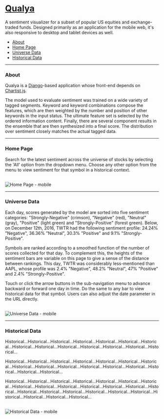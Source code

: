 <a href="http://www.qualya.us">Qualya</a>
===

A sentiment visualizer for a subset of popular US equities and exchange-traded funds. Designed primarily as an application for the mobile web, it's also responsive to desktop and tablet devices as well.

* <a href="#about">About</a>
* <a href="#home-page">Home Page</a>
* <a href="#universe-data">Universe Data</a>
* <a href="#historical-data">Historical Data</a>

---
### <a name="about"></a>About

Qualya is a <a href="https://github.com/django/django">Django</a>-based application whose front-end depends on <a href="https://github.com/gionkunz/chartist-js">Chartist.js</a>.

The model used to evaluate sentiment was trained on a wide variety of tagged segments. Keyword and keyword combinations compose the features, which are then weighted by the number and position of other keywords in the input status. The ultimate feature set is selected by the ordered information content. Finally, there are several component results in the ensemble that are then synthesized into a final score. The distribution over sentiment closely matches the actual tagged data.
<br>

---
### <a name="home-page"></a>Home Page

Search for the latest sentiment across the universe of stocks by selecting the 'All' option from the dropdown menu. Choose any other option from the menu to view sentiment for that symbol in a historical context.

<br>
<img alt="Home Page - mobile" src="https://drive.google.com/uc?export=download&id=0B3rehuqgDPeVajEtbEctaEJ4c0U">

---
### <a name="universe-data"></a>Universe Data

Each day, scores generated by the model are sorted into five sentiment categories: "Strongly-Negative" (crimson), "Negative" (red), "Neutral" (gray), "Positive" (light green) and "Strongly-Positive" (forest green). Below, on December 12th, 2016, TWTR had the following sentiment profile: 24.24% "Negative", 36.36% "Neutral", 30.3% "Positive" and 9.1% "Strongly-Positive".

Symbols are ranked according to a smoothed function of the number of scores collected for that day. To complement this, the heights of the sentiment bars are variable on this page to give a sense of the distance between rankings. This day, TWTR was considerably less-mentioned than AAPL, whose profile was 2.4% "Negative", 48.2% "Neutral", 47% "Positive" and 2.4% "Strongly-Positive".

Touch or click the arrow buttons in the sub-navigation menu to advance backward or forward one day in time. Do the same to any bar to view historical data for that symbol. Users can also adjust the date parameter in the URL directly.

<br>
<img alt="Universe Data - mobile" src="https://drive.google.com/uc?export=download&id=0B3rehuqgDPeVcFhtZkxCU05OVjA">

---
### <a name="historical-data"></a>Historical Data

Historical...Historical...Historical...Historical...Historical...Historical...Historical...Historical...Historical...Historical...Historical...Historical...Historical...Historical...

Historical...Historical...Historical...Historical...Historical...Historical...Historical...Historical...Historical...Historical...Historical...Historical...Historical...Historical...Historical...Historical...

Historical...Historical...Historical...Historical...Historical...Historical...Historical...Historical...Historical...Historical...Historical...Historical...Historical...Historical...Historical...Historical...Historical...Historical...Historical...Historical...Historical...Historical...Historical...Historical...

<br>
<img alt="Historical Data - mobile" src="https://drive.google.com/uc?export=download&id=0B3rehuqgDPeVckdHemhsbG1aTTg">
